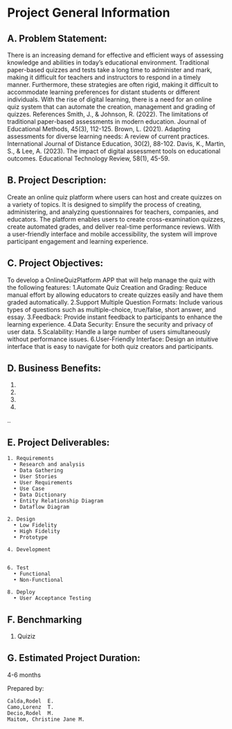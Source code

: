 # Project General Information
               
## A. Problem Statement:
There is an increasing demand for effective and efficient ways of assessing knowledge and abilities in today’s educational environment. Traditional paper-based quizzes and tests take a long time to administer and mark, making it difficult for teachers and instructors to respond in a timely manner. Furthermore, these strategies are often rigid, making it difficult to accommodate learning preferences for distant students or different individuals. With the rise of digital learning, there is a need for an online quiz system that can automate the creation, management and grading of quizzes.
References Smith, J., & Johnson, R. (2022). The limitations of traditional paper-based assessments in modern education. Journal of Educational Methods, 45(3), 112-125. Brown, L. (2021). Adapting assessments for diverse learning needs: A review of current practices. International Journal of Distance Education, 30(2), 88-102. Davis, K., Martin, S., & Lee, A. (2023). The impact of digital assessment tools on educational outcomes. Educational Technology Review, 58(1), 45-59.

## B. Project Description:
Create an online quiz platform where users can host and create quizzes on a variety of topics. It is designed to simplify the process of creating, administering, and analyzing questionnaires for teachers, companies, and educators. The platform enables users to create cross-examination quizzes, create automated grades, and deliver real-time performance reviews. With a user-friendly interface and mobile accessibility, the system will improve participant engagement and learning experience.

## C. Project Objectives:

To develop a OnlineQuizPlatform APP that will help manage the quiz with the following features:
1.Automate Quiz Creation and Grading: Reduce manual effort by allowing educators to create quizzes easily and have them graded automatically.
2.Support Multiple Question Formats: Include various types of questions such as multiple-choice, true/false, short answer, and essay.
3.Feedback: Provide instant feedback to participants to enhance the learning experience.
4.Data Security: Ensure the security and privacy of user data.
5.Scalability: Handle a large number of users simultaneously without performance issues.
6.User-Friendly Interface: Design an intuitive interface that is easy to navigate for both quiz creators and participants.

## D. Business Benefits:
1. 
2. 
3. 
4. 
..

## E. Project Deliverables:
    1. Requirements
      • Research and analysis
      • Data Gathering
      • User Stories
      • User Requirements
      • Use Case
      • Data Dictionary
      • Entity Relationship Diagram
      • Dataflow Diagram
    
    2. Design
      • Low Fidelity
      • High Fidelity
      • Prototype
    
    4. Development
       
    
    6. Test
      • Functional
      • Non-Functional
    
    8. Deploy
      • User Acceptance Testing

## F. Benchmarking
  1. Quiziz

## G. Estimated Project Duration:
4-6 months

Prepared by: 
            
    Calda,Rodel  E. 
    Camo,Lorenz  T.
    Decio,Rodel  M.
    Maitom, Christine Jane M.
